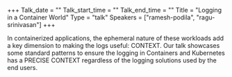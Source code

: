 +++
Talk_date = ""
Talk_start_time = ""
Talk_end_time = ""
Title = "Logging in a Container World"
Type = "talk"
Speakers = ["ramesh-podila", "ragu-srinivasan"]
+++

In containerized applications, the ephemeral nature of these workloads add a key dimension to making the logs useful: CONTEXT. Our talk showcases some standard patterns to ensure the logging in Containers and Kubernetes has a PRECISE CONTEXT regardless of the logging solutions used by the end users.